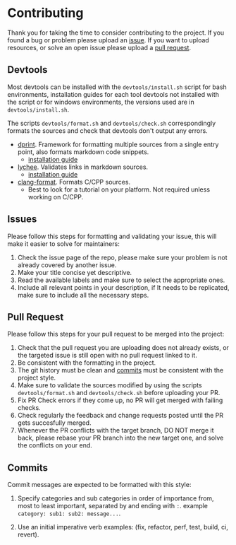 # Contributing

Thank you for taking the time to consider contributing to the project. If you
found a bug or problem please upload an [issue](#issues). If you want to upload
resources, or solve an open issue please upload a [pull request](#pull-request).

## Devtools

Most devtools can be installed with the `devtools/install.sh` script for bash
environments, installation guides for each tool devtools not installed with the
script or for windows environments, the versions used are in
`devtools/install.sh`.

The scripts `devtools/format.sh` and `devtools/check.sh` correspondingly formats
the sources and check that devtools don't output any errors.

- [dprint](https://dprint.dev/). Framework for formatting multiple sources from
  a single entry point, also formats markdown code snippets.
  - [installation guide](https://dprint.dev/install/)
- [lychee](https://github.com/lycheeverse/lychee). Validates links in markdown
  sources.
  - [installation guide](https://github.com/lycheeverse/lychee?tab=readme-ov-file#installation)
- [clang-format](https://clang.llvm.org/docs/ClangFormat.html). Formats C/CPP
  sources.
  - Best to look for a tutorial on your platform. Not required unless working on
    C/CPP.

## Issues

Please follow this steps for formatting and validating your issue, this will
make it easier to solve for maintainers:

1. Check the issue page of the repo, please make sure your problem is not
   already covered by another issue.
2. Make your title concise yet descriptive.
3. Read the available labels and make sure to select the appropriate ones.
4. Include all relevant points in your description, if It needs to be
   replicated, make sure to include all the necessary steps.

## Pull Request

Please follow this steps for your pull request to be merged into the project:

1. Check that the pull request you are uploading does not already exists, or the
   targeted issue is still open with no pull request linked to it.
2. Be consistent with the formatting in the project.
3. The git history must be clean and [commits](#commits) must be consistent with
   the project style.
4. Make sure to validate the sources modified by using the scripts
   `devtools/format.sh` and `devtools/check.sh` before uploading your PR.
5. Fix PR Check errors if they come up, no PR will get merged with failing
   checks.
6. Check regularly the feedback and change requests posted until the PR gets
   succesfully merged.
7. Whenever the PR conflicts with the target branch, DO NOT merge it back,
   please rebase your PR branch into the new target one, and solve the conflicts
   on your end.

## Commits

Commit messages are expected to be formatted with this style:

1. Specify categories and sub categories in order of importance from, most to
   least important, separated by and ending with `:`. example
   `category: sub1: sub2: message...`.

2. Use an initial imperative verb examples: (fix, refactor, perf, test, build,
   ci, revert).

